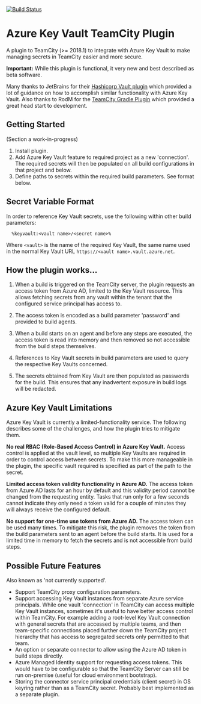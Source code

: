 [![Build Status](https://travis-ci.org/vyadh/teamcity-azure-keyvault-plugin.svg?branch=master)](https://travis-ci.org/vyadh/teamcity-azure-keyvault-plugin)

Azure Key Vault TeamCity Plugin
===============================

A plugin to TeamCity (>= 2018.1) to integrate with Azure Key Vault to make
managing secrets in TeamCity easier and more secure.

**Important:** While this plugin is functional, it very new and best described
as beta software.

Many thanks to JetBrains for their [Hashicorp Vault plugin][1] which provided
a lot of guidance on how to accomplish similar functionality with Azure Key Vault.
Also thanks to RodM for the [TeamCity Gradle Plugin][2] which provided a great
head start to development.


Getting Started
---------------

(Section a work-in-progress)

1. Install plugin.
2. Add Azure Key Vault feature to required project as a new 'connection'.
   The required secrets will then be populated on all build configurations
   in that project and below.
3. Define paths to secrets within the required build parameters.
   See format below.


Secret Variable Format
----------------------

In order to reference Key Vault secrets, use the following within other build
parameters:

```
  %keyvault:<vault name>/<secret name>%
```

Where `<vault>` is the name of the required Key Vault, the same name used in
the normal Key Vault URL `https://<vault name>.vault.azure.net`.


How the plugin works...
-----------------------

1. When a build is triggered on the TeamCity server, the plugin requests an
   access token from Azure AD, limited to the Key Vault resource. This allows
   fetching secrets from any vault within the tenant that the configured
   service principal has access to.
   
2. The access token is encoded as a build parameter 'password' and provided to
   build agents.

3. When a build starts on an agent and before any steps are executed, the
   access token is read into memory and then removed so not accessible from
   the build steps themselves.
   
4. References to Key Vault secrets in build parameters are used to query the
   respective Key Vaults concerned.
    
5. The secrets obtained from Key Vault are then populated as passwords for
   the build. This ensures that any inadvertent exposure in build logs will
   be redacted.
   

Azure Key Vault Limitations
---------------------------

Azure Key Vault is currently a limited-functionality service. The following
describes some of the challenges, and how the plugin tries to mitigate them.

**No real RBAC (Role-Based Access Control) in Azure Key Vault.** Access control
is applied at the vault level, so multiple Key Vaults are required in order to
control access between secrets. To make this more manageable in the plugin, the
specific vault required is specified as part of the path to the secret.

**Limited access token validity functionality in Azure AD.** The access token
from Azure AD lasts for an hour by default and this validity period cannot be
changed from the requesting entity. Tasks that run only for a few seconds
cannot indicate they only need a token valid for a couple of minutes they will
always receive the configured default.
 
**No support for one-time use tokens from Azure AD.** The access token can be
used many times. To mitigate this risk, the plugin removes the token from the
build parameters sent to an agent before the build starts. It is used for a
limited time in memory to fetch the secrets and is not accessible from build
steps.


Possible Future Features
------------------------

Also known as 'not currently supported'.

* Support TeamCity proxy configuration parameters.
* Support accessing Key Vault instances from separate Azure service principals.
  While one vault 'connection' in TeamCity can access multiple Key Vault
  instances, sometimes it's useful to have better access control within TeamCity.
  For example adding a root-level Key Vault connection with general secrets
  that are accessed by multiple teams, and then team-specific connections placed
  further down the TeamCity project hierarchy that has access to segregated
  secrets only permitted to that team.
* An option or separate connector to allow using the Azure AD token in
  build steps directly.
* Azure Managed Identity support for requesting access tokens. This would
  have to be configurable so that the TeamCity Server can still be run
  on-premise (useful for cloud environment bootstrap).
* Storing the connector service principal credentials (client secret) in OS
  keyring rather than as a TeamCity secret. Probably best implemented as a
  separate plugin.


[1]: https://github.com/JetBrains/teamcity-hashicorp-vault-plugin
[2]: https://github.com/rodm/gradle-teamcity-plugin
